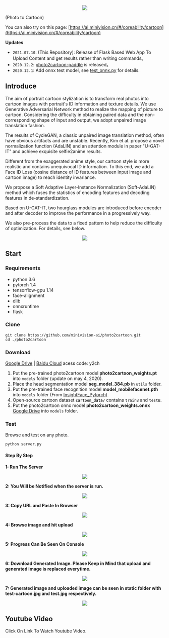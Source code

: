 <div align='center'>
  <img src='./static/images/P2CBS.png'>
</div>

(Photo to Cartoon)

You can also try on this page: [https://ai.minivision.cn/#/coreability/cartoon](https://ai.minivision.cn/#/coreability/cartoon)

**Updates**
- `2021.07.10`: (This Repository): Release of Flask Based Web App To Upload Content and get results rather than writing commands。
- `2020.12.2`: [photo2cartoon-paddle](https://github.com/minivision-ai/photo2cartoon-paddle) is released。
- `2020.12.1`: Add onnx test model, see [test_onnx.py](./test_onnx.py) for details.

## Introduce

The aim of portrait cartoon stylization is to transform real photos into cartoon images with portrait's ID information and texture details. We use Generative Adversarial Network method to realize the mapping of picture to cartoon. Considering the difficulty in obtaining paired data and the non-corresponding shape of input and output, we adopt unpaired image translation fashion.

The results of CycleGAN, a classic unpaired image translation method, often have obvious artifacts and are unstable. Recently, Kim et al. propose a novel normalization function (AdaLIN) and an attention module in paper "U-GAT-IT" and achieve exquisite selfie2anime results.

Different from the exaggerated anime style, our cartoon style is more realistic and contains unequivocal ID information. To this end, we add a Face ID Loss (cosine distance of ID features between input image and cartoon image) to reach identity invariance. 

We propose a Soft Adaptive Layer-Instance Normalization (Soft-AdaLIN) method which fuses the statistics of encoding features and decoding features in de-standardization. 

Based on U-GAT-IT, two hourglass modules are introduced before encoder and after decoder to improve the performance in a progressively way.

We also pre-process the data to a fixed pattern to help reduce the difficulty of optimization. For details, see below.

<div align='center'>
  <img src='./images/results.png'>
</div>

## Start

### Requirements
- python 3.6
- pytorch 1.4
- tensorflow-gpu 1.14
- face-alignment
- dlib
- onnxruntime
- flask

### Clone

```
git clone https://github.com/minivision-ai/photo2cartoon.git
cd ./photo2cartoon
```

### Download

[Google Drive](https://drive.google.com/open?id=1lsQS8hOCquMFKJFhK_z-n03ixWGkjT2P) | [Baidu Cloud](https://pan.baidu.com/s/1MsT3-He3UGipKhUi4OcCJw) acess code: y2ch

1. Put the pre-trained photo2cartoon model **photo2cartoon_weights.pt** into `models` folder (update on may 4, 2020).
2. Place the head segmentation model **seg_model_384.pb** in `utils` folder. 
3. Put the pre-trained face recognition model **model_mobilefacenet.pth** into `models` folder (From [InsightFace_Pytorch](https://github.com/TreB1eN/InsightFace_Pytorch)).
4. Open-source cartoon dataset **`cartoon_data/`** contains `trainB` and `testB`.
5. Put the photo2cartoon onnx model **photo2cartoon_weights.onnx** [Google Drive](https://drive.google.com/file/d/1PhwKDUhiq8p-UqrfHCqj257QnqBWD523/view?usp=sharing) into `models` folder.

### Test

Browse and test on any photo.
```
python server.py
```

#### Step By Step

<b>1: Run The Server</b></br>
<div align='center'>
  <img src='./images/1-Run-Server.jpg'>
</div>

<b>2: You Will be Notified when the server is run.</b></br>
<div align='center'>
  <img src='./images/2-Server-Run.jpg'>
</div>

<b>3: Copy URL and Paste In Browser</b></br>
<div align='center'>
  <img src='./images/3-Copy-Url-And-Paste-In-Browser.jpg'>
</div>

<b>4: Browse image and hit upload</b></br>
<div align='center'>
  <img src='./images/4-Browse-Image-And-Hit-Upload.jpg'>
</div>

<b>5: Progress Can Be Seen On Console</b></br>
<div align='center'>
  <img src='./images/5-Progress-Can-Be-Seen-On-Console.jpg'>
</div>

<b>6: Download Generated Image. Please Keep in Mind that upload and generated image is replaced everytime.</b></br>
<div align='center'>
  <img src='./images/6-Download-Generrated-Image.jpg'>
</div>

<b>7: Generated image and uploaded image can be seen in static folder with test-cartoon.jpg and test.jpg respectively.</b></br>
<div align='center'>
  <img src='./images/7-Image-uploaded-and-generated-in-static-folder.jpg'>
</div>

## Youtube Video
Click On Link To Watch Youtube Video.</br>
<div align='center'>
  <a href="https://www.youtube.com/watch?v=1HSppByqxpg" target="_blank"><img src='http://i3.ytimg.com/vi/1HSppByqxpg/hqdefault.jpg></a>
</div>


## Q&A
#### Q：Why is the result of this project different from mini program?

A: For better performance, we customized the cartoon data (about 200 images) when training model for mini program. We also improved input size for high definition. Besides, we adopted our internal recognition model to calculate Face ID Loss which is much better than the open-sourced one used in this repo.

#### Q: How to select best model?

A: We trained model about 200k iterations, then selected best model according to FID metric.

#### Q: About face recognition model.

A: We found that the experimental result calculated Face ID Loss by our internal recognition model is much better than the open-sourced one. You can try to remove Face ID Loss if the result is unstable.

#### Q：Can I use the segmentation model to predict half-length portrait?
A：No. The model is trained for croped face specifically.

## Reference

U-GAT-IT: Unsupervised Generative Attentional Networks with Adaptive Layer-Instance Normalization for Image-to-Image Translation [[Paper](https://arxiv.org/abs/1907.10830)][[Code](https://github.com/znxlwm/UGATIT-pytorch)]

[InsightFace_Pytorch](https://github.com/TreB1eN/InsightFace_Pytorch)
